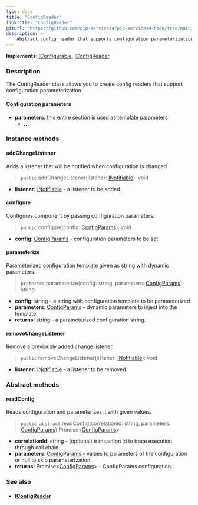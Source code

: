 ```yaml
---
type: docs
title: "ConfigReader"
linkTitle: "ConfigReader"
gitUrl: "https://github.com/pip-services4/pip-services4-node/tree/main/pip-services4-config-node"
description: >
    Abstract config reader that supports configuration parameterization.
---
```


**Implements**: [IConfigurable](../../../components/config/iconfigurable), [IConfigReader](../iconfig_reader)

### Description

The ConfigReader class allows you to create config readers that support configuration parameterization.

#### Configuration parameters
- **parameters**: this entire section is used as template parameters
    - **...**


### Instance methods

#### addChangeListener
Adds a listener that will be notified when configuration is changed

> `public` addChangeListener(listener: [INotifiable](../../../components/exec/inotifiable)): void

- **listener:** [INotifiable](../../../components/exec/inotifiable) - a listener to be added.

#### configure
Configures component by passing configuration parameters.

> `public` configure(config: [ConfigParams](../../../components/config/config_params)): void

- **config**: [ConfigParams](../../../components/config/config_params) - configuration parameters to be set.


#### parameterize
Parameterized configuration template given as string with dynamic parameters.

> `protected` parameterize(config: string, parameters: [ConfigParams](../../../components/config/config_params)): string

- **config**: string - a string with configuration template to be parameterized
- **parameters**: [ConfigParams](../../../components/config/config_params) - dynamic parameters to inject into the template
- **returns**: string - a parameterized configuration string.


#### removeChangeListener
Remove a previously added change listener.

> `public` removeChangeListener(listener: [INotifiable](../../../components/exec/inotifiable)): void

- **listener:** [INotifiable](../../../components/exec/inotifiable) - a listener to be removed.

### Abstract methods

#### readConfig
Reads configuration and parameterizes it with given values.

> `public abstract` readConfig(correlationId: string, parameters: [ConfigParams](../../../components/config/config_params)) Promise<[ConfigParams](../../../components/config/config_params)>

- **correlationId**: string - (optional) transaction id to trace execution through call chain.
- **parameters**: [ConfigParams](../../../components/config/config_params) - values to parameters of the configuration or null to skip parameterization.
- **returns**: Promise<[ConfigParams](../../../components/config/config_params)> - ConfigParams configuration.



### See also
- #### [IConfigReader](../iconfig_reader)
